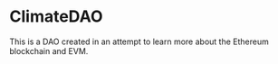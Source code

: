 # ClimateDAO
This is a DAO created in an attempt to learn more about the Ethereum blockchain and EVM.
